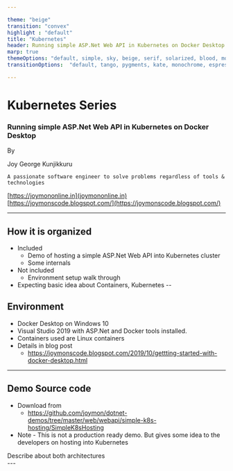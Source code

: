 ```yaml
---

theme: "beige"
transition: "convex"
highlight : "default"
title: "Kubernetes"
header: Running simple ASP.Net Web API in Kubernetes on Docker Desktop
marp: true
themeOptions: "default, simple, sky, beige, serif, solarized, blood, moon, night, black, league, white"
transitionOptions:  "default, tango, pygments, kate, monochrome, espresso, zenburn, haddock"

---
```


# Kubernetes Series

### Running simple ASP.Net Web API in Kubernetes on Docker Desktop

By

Joy George Kunjikkuru 

`A passionate software engineer to solve problems regardless of tools & technologies`

[https://joymononline.in](joymononline.in)
[https://joymonscode.blogspot.com/](https://joymonscode.blogspot.com/)

---

## How it is organized

- Included
    - Demo of hosting a simple ASP.Net Web API into Kubernetes cluster
    - Some internals
- Not included
    - Environment setup walk through
- Expecting basic idea about Containers, Kubernetes
--

## Environment
- Docker Desktop on Windows 10
- Visual Studio 2019 with ASP.Net and Docker tools installed.
- Containers used are Linux containers
- Details in blog post
    - https://joymonscode.blogspot.com/2019/10/gettting-started-with-docker-desktop.html

---

## Demo Source code

- Download from 
    - https://github.com/joymon/dotnet-demos/tree/master/web/webapi/simple-k8s-hosting/SimpleK8sHosting
- Note - This is not a production ready demo. But gives some idea to the developers on hosting into Kubernetes 

<aside class="notes">
		Describe about both architectures
	</aside>
---
